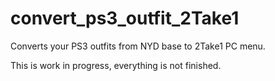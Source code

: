 # convert_ps3_outfit_2Take1
Converts your PS3 outfits from NYD base to 2Take1 PC menu.

This is work in progress, everything is not finished.
